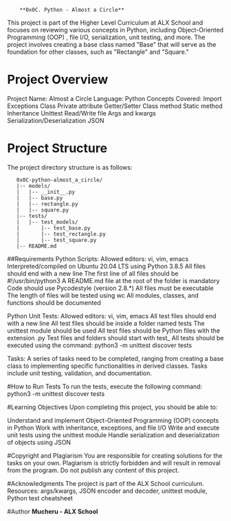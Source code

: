 		**0x0C. Python - Almost a Circle**

This project is part of the Higher Level Curriculum at ALX School and focuses on
reviewing various concepts in Python, including Object-Oriented Programming (OOP)
, file I/O, serialization, unit testing, and more. The project involves creating
a base class named "Base" that will serve as the foundation for other classes,
such as "Rectangle" and "Square."

# Project Overview #

   Project Name: Almost a Circle
   Language: Python
   Concepts Covered:
   Import
   Exceptions
   Class
   Private attribute
   Getter/Setter
   Class method
   Static method
   Inheritance
   Unittest
   Read/Write file
   Args and kwargs
   Serialization/Deserialization
   JSON

# Project Structure

   The project directory structure is as follows:

       0x0C-python-almost_a_circle/
       |-- models/
       |   |-- __init__.py
       |   |-- base.py
       |   |-- rectangle.py
       |   |-- square.py
       |-- tests/
       |   |-- test_models/
       |       |-- test_base.py
       |       |-- test_rectangle.py
       |       |-- test_square.py
       |-- README.md

##Requirements
	Python Scripts:
Allowed editors: vi, vim, emacs
Interpreted/compiled on Ubuntu 20.04 LTS using Python 3.8.5
All files should end with a new line
The first line of all files should be #!/usr/bin/python3
A README.md file at the root of the folder is mandatory
Code should use Pycodestyle (version 2.8.*)
All files must be executable
The length of files will be tested using wc
All modules, classes, and functions should be documented

Python Unit Tests:
Allowed editors: vi, vim, emacs
All test files should end with a new line
All test files should be inside a folder named tests
The unittest module should be used
All test files should be Python files with the extension .py
Test files and folders should start with test_
All tests should be executed using the command: python3 -m unittest discover tests

Tasks:
A series of tasks need to be completed, ranging from creating a base class to
implementing specific functionalities in derived classes.
Tasks include unit testing, validation, and documentation.

#How to Run Tests
To run the tests, execute the following command:
python3 -m unittest discover tests

#Learning Objectives
Upon completing this project, you should be able to:

Understand and implement Object-Oriented Programming (OOP) concepts in Python
Work with inheritance, exceptions, and file I/O
Write and execute unit tests using the unittest module
Handle serialization and deserialization of objects using JSON

#Copyright and Plagiarism
You are responsible for creating solutions for the tasks on your own.
Plagiarism is strictly forbidden and will result in removal from the program.
Do not publish any content of this project.

#Acknowledgments
The project is part of the ALX School curriculum.
Resources: args/kwargs, JSON encoder and decoder, unittest module, Python test cheatsheet

#Author
**Mucheru - ALX School**